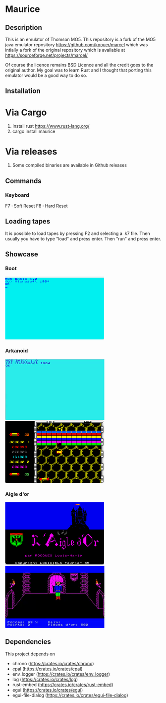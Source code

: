 # Maurice

## Description

This is an emulator of Thomson MO5.
This repository is a fork of the MO5 java emulator repository https://github.com/kpouer/marcel which was intially a fork
of the original repository which is available at https://sourceforge.net/projects/marcel/

Of course the licence remains BSD Licence and all the credit goes to the original author.
My goal was to learn Rust and I thought that porting this emulator would be a good way to do so.

## Installation

# Via Cargo

1. Install rust https://www.rust-lang.org/
2. cargo install maurice

# Via releases

1. Some compiled binaries are available in Github releases

## Commands

### Keyboard

F7 : Soft Reset
F8 : Hard Reset

## Loading tapes

It is possible to load tapes by pressing F2 and selecting a .k7 file.
Then usually you have to type "load" and press enter. Then "run" and press enter.

## Showcase

### Boot
![Boot](media/boot.png)

### Arkanoid
![Boot](media/arkanoidanimated.png)
![Boot](media/arkanoid.png)

### Aigle d'or
![Boot](media/aigledor.png)
![Boot](media/aigledoranimated.png)

## Dependencies

This project depends on
- chrono (https://crates.io/crates/chrono)
- cpal (https://crates.io/crates/cpal)
- env_logger (https://crates.io/crates/env_logger)
- log (https://crates.io/crates/log)
- rust-embed (https://crates.io/crates/rust-embed)
- egui (https://crates.io/crates/egui)
- egui-file-dialog (https://crates.io/crates/egui-file-dialog)
